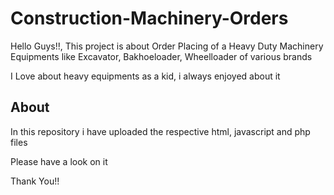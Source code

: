   # Construction-Machinery-Orders

<div>
  <p>Hello Guys!!, This project is about Order Placing of a Heavy Duty Machinery Equipments like Excavator, Bakhoeloader, Wheelloader of various brands</p>
  <p>I Love about heavy equipments as a kid, i always enjoyed about it</p>

  ## About

  <p>In this repository i have uploaded the respective html, javascript and php files</p>
  <p>Please have a look on it</p>
  <p>Thank You!!</p>
</div>
